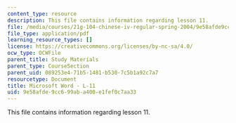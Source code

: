 ```yaml
---
content_type: resource
description: This file contains information regarding lesson 11.
file: /media/courses/21g-104-chinese-iv-regular-spring-2004/9e58afde9cc699aba400e1fef0c7aa33_MIT21G_104S04_L11.pdf
file_type: application/pdf
learning_resource_types: []
license: https://creativecommons.org/licenses/by-nc-sa/4.0/
ocw_type: OCWFile
parent_title: Study Materials
parent_type: CourseSection
parent_uid: 089253e4-71b5-1481-b530-7c5b1a92c7a7
resourcetype: Document
title: Microsoft Word - L-11
uid: 9e58afde-9cc6-99ab-a400-e1fef0c7aa33
---
```

This file contains information regarding lesson 11.